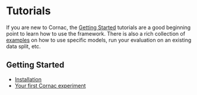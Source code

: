 # Tutorials

If you are new to Cornac, the [Getting Started](#getting-started) tutorials are a good beginning point to learn how to use the framework. There is also a rich collection of [examples](../examples#cornac-examples-directory) on how to use specific models, run your evaluation on an existing data split, etc.

## Getting Started

- [Installation](../README.md#installation)
- [Your first Cornac experiment](../README.md#getting-started-your-first-cornac-experiment)  

